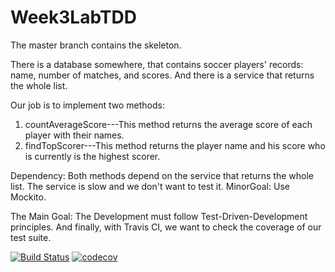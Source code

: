 # Week3LabTDD

The master branch contains the skeleton. 

There is a database somewhere, that contains soccer players' records: name, number of matches, and scores. 
And there is a service that returns the whole list. 

Our job is to implement two methods:

1) countAverageScore---This method returns the average score of each player with their names. 
2) findTopScorer---This method returns the player name and his score who is currently is the highest scorer. 

Dependency: Both methods depend on the service that returns the whole list. The service is slow and we don't 
want to test it. 
MinorGoal: Use Mockito. 

The Main Goal: The Development must follow Test-Driven-Development principles. 
And finally, with Travis CI, we want to check the coverage of our test suite. 

[![Build Status](https://travis-ci.org/derek-repka/Week3LabTDD.svg?branch=TDD)](https://travis-ci.org/derek-repka/Week3LabTDD)
[![codecov](https://codecov.io/gh/derek-repka/Week3LabTDD/branch/TDD/graph/badge.svg)](https://codecov.io/gh/derek-repka/Week3LabTDD)
